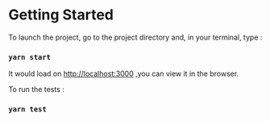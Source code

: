 # Getting Started

To launch the project, go to the project directory and, in your terminal, type :

### `yarn start`

It would load on [http://localhost:3000](http://localhost:3000) ,you can view it in the browser.


To run the tests : 

### `yarn test`


